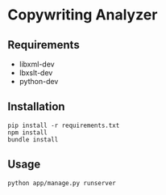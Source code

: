 # Copywriting Analyzer

## Requirements

* libxml-dev
* lbxslt-dev
* python-dev

## Installation

```
pip install -r requirements.txt
npm install
bundle install
```

## Usage

```
python app/manage.py runserver

